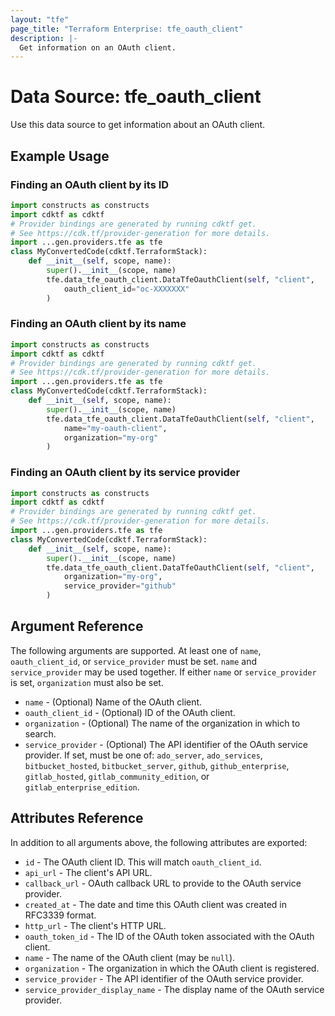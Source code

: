 ```yaml
---
layout: "tfe"
page_title: "Terraform Enterprise: tfe_oauth_client"
description: |-
  Get information on an OAuth client.
---
```


# Data Source: tfe_oauth_client

Use this data source to get information about an OAuth client.

## Example Usage

### Finding an OAuth client by its ID

```python
import constructs as constructs
import cdktf as cdktf
# Provider bindings are generated by running cdktf get.
# See https://cdk.tf/provider-generation for more details.
import ...gen.providers.tfe as tfe
class MyConvertedCode(cdktf.TerraformStack):
    def __init__(self, scope, name):
        super().__init__(scope, name)
        tfe.data_tfe_oauth_client.DataTfeOauthClient(self, "client",
            oauth_client_id="oc-XXXXXXX"
        )
```

### Finding an OAuth client by its name

```python
import constructs as constructs
import cdktf as cdktf
# Provider bindings are generated by running cdktf get.
# See https://cdk.tf/provider-generation for more details.
import ...gen.providers.tfe as tfe
class MyConvertedCode(cdktf.TerraformStack):
    def __init__(self, scope, name):
        super().__init__(scope, name)
        tfe.data_tfe_oauth_client.DataTfeOauthClient(self, "client",
            name="my-oauth-client",
            organization="my-org"
        )
```

### Finding an OAuth client by its service provider

```python
import constructs as constructs
import cdktf as cdktf
# Provider bindings are generated by running cdktf get.
# See https://cdk.tf/provider-generation for more details.
import ...gen.providers.tfe as tfe
class MyConvertedCode(cdktf.TerraformStack):
    def __init__(self, scope, name):
        super().__init__(scope, name)
        tfe.data_tfe_oauth_client.DataTfeOauthClient(self, "client",
            organization="my-org",
            service_provider="github"
        )
```

## Argument Reference

The following arguments are supported. At least one of `name`, `oauth_client_id`,
or `service_provider` must be set. `name` and `service_provider` may be used
together. If either `name` or `service_provider` is set, `organization` must also
be set.

* `name` - (Optional) Name of the OAuth client.
* `oauth_client_id` - (Optional) ID of the OAuth client.
* `organization` - (Optional) The name of the organization in which to search.
* `service_provider` - (Optional) The API identifier of the OAuth service provider. If set,
  must be one of: `ado_server`, `ado_services`, `bitbucket_hosted`, `bitbucket_server`,
  `github`, `github_enterprise`, `gitlab_hosted`, `gitlab_community_edition`, or
  `gitlab_enterprise_edition`.

## Attributes Reference

In addition to all arguments above, the following attributes are exported:

* `id` - The OAuth client ID. This will match `oauth_client_id`.
* `api_url` - The client's API URL.
* `callback_url` - OAuth callback URL to provide to the OAuth service provider.
* `created_at` - The date and time this OAuth client was created in RFC3339 format.
* `http_url` - The client's HTTP URL.
* `oauth_token_id` - The ID of the OAuth token associated with the OAuth client.
* `name` - The name of the OAuth client (may be `null`).
* `organization` - The organization in which the OAuth client is registered.
* `service_provider` - The API identifier of the OAuth service provider.
* `service_provider_display_name` - The display name of the OAuth service provider.

<!-- cache-key: cdktf-0.17.0-pre.15 input-59b4bcbbb310e7ee913a245f3c751829442542dbcf1bbb4c87ac286043b69348 -->